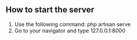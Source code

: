 ## How to start the server

1. Use the following command: php artisan serve
2. Go to your navigator and type 127.0.0.1:8000

